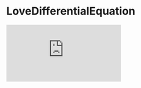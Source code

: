 # LoveDifferentialEquation
![image](https://github.com/tomotomonakanaka/LoveDifferentialEquation/blob/master/Explanation.pdf)

